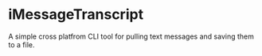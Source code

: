 # iMessageTranscript
A simple cross platfrom CLI tool for pulling text messages and saving them to a file.
